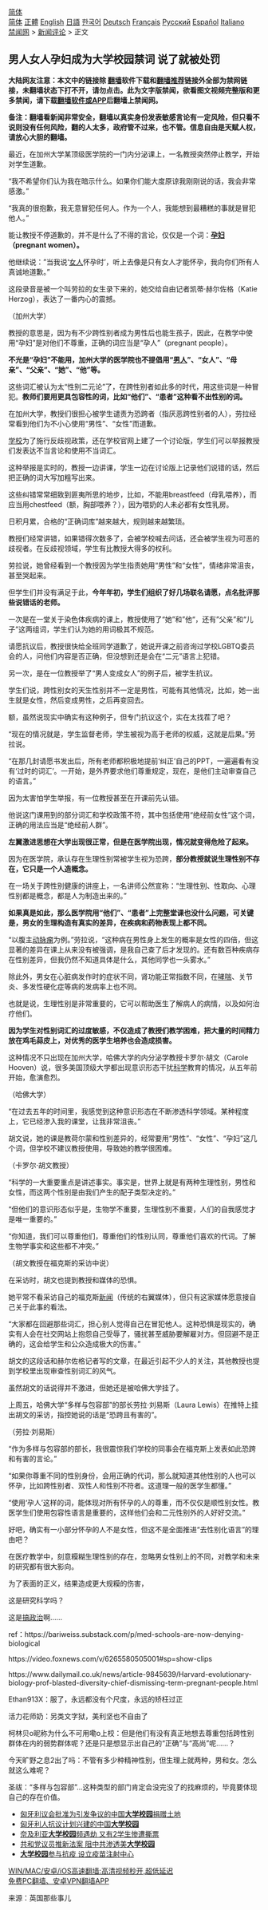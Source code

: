  <!-- 面包屑导航 --> <div class="breadcrumb"><!-- GTranslate: https://gtranslate.io/ -->  <div class="switcher notranslate">  <div class="selected">  <a href="#" onclick="return false;"> 简体</a>  </div>  <div class="option">  <a href="https://www.bannedbook.org" onclick="doGTranslate('zh-CN|zh-CN');jQuery('div.switcher div.selected a').html(jQuery(this).html());return false;" title="简体中文" class="nturl selected"> 简体</a>  <a href="https://www.bannedbook.org/zh-tw/" onclick="doGTranslate('zh-CN|zh-TW');jQuery('div.switcher div.selected a').html(jQuery(this).html());return false;" title="繁體中文" class="nturl"> 正體</a>  <a href="https://www.bannedbook.org/en/" onclick="doGTranslate('zh-CN|en');jQuery('div.switcher div.selected a').html(jQuery(this).html());return false;" title="English" class="nturl"> English</a>  <a href="https://www.bannedbook.org/ja/" onclick="doGTranslate('zh-CN|ja');jQuery('div.switcher div.selected a').html(jQuery(this).html());return false;" title="日本語" class="nturl"> 日語</a>  <a href="https://www.bannedbook.org/ko/" onclick="doGTranslate('zh-CN|ko');jQuery('div.switcher div.selected a').html(jQuery(this).html());return false;" title="한국어" class="nturl"> 한국어</a>  <a href="https://www.bannedbook.org/de/" onclick="doGTranslate('zh-CN|de');jQuery('div.switcher div.selected a').html(jQuery(this).html());return false;" title="Deutsch" class="nturl"> Deutsch</a>  <a href="https://www.bannedbook.org/fr/" onclick="doGTranslate('zh-CN|fr');jQuery('div.switcher div.selected a').html(jQuery(this).html());return false;" title="Français" class="nturl"> Français</a>  <a href="https://www.bannedbook.org/ru/" onclick="doGTranslate('zh-CN|ru');jQuery('div.switcher div.selected a').html(jQuery(this).html());return false;" title="Русский" class="nturl"> Русский</a>  <a href="https://www.bannedbook.org/es/" onclick="doGTranslate('zh-CN|es');jQuery('div.switcher div.selected a').html(jQuery(this).html());return false;" title="Español" class="nturl"> Español</a>  <a href="https://www.bannedbook.org/it/" onclick="doGTranslate('zh-CN|it');jQuery('div.switcher div.selected a').html(jQuery(this).html());return false;" title="Italiano" class="nturl"> Italiano</a>  </div>  </div>      <div class='breadcrumb-sub'><!-- Breadcrumb NavXT 6.3.0 --> <a href="https://www.bannedbook.org/" class="home">禁闻网</a> &gt; <a href="https://www.bannedbook.org/bnews/comments/" class="category">新闻评论</a> &gt; 正文</div></div><h2>男人女人孕妇成为大学校园禁词 说了就被处罚</h2> <p class="notice"><b>大陆网友注意：本文中的链接除 <a href="https://github.com/bannedbook/fanqiang" >翻墙</a>软件下载和<a href="https://github.com/killgcd/justmysocks/blob/master/README.md">翻墙推荐</a>链接外全部为禁网链接，未翻墙状态下打不开，请勿点击。此为文字版禁闻，欲看图文视频完整版和更多禁闻，请下载<a href="https://github.com/bannedbook/fanqiang">翻墙软件或APP</a>后翻墙上禁闻网。</p><p>备注：翻墙看新闻非常安全，翻墙以真实身份发表敏感言论有一定风险，但只看不说则没有任何风险，翻的人太多，政府管不过来，也不管。信息自由是天赋人权，请放心大胆的翻墙。</b></p>  <div class="entry"> <p>最近，在加州大学某顶级医学院的一门内分泌课上，一名教授突然停止教学，开始对学生道歉。</p> <p>“我不希望你们认为我在暗示什么。如果你们能大度原谅我刚刚说的话，我会非常感激。”</p> <p>“我真的很抱歉，我无意冒犯任何人。作为一个人，我能想到最糟糕的事就是冒犯他人。”</p> <p>能让教授不停道歉的，并不是什么了不得的言论，仅仅是一个词：<strong><a href="https://www.bannedbook.org/bnews/tag/%e5%ad%95%e5%a6%87/" class="st_tag internal_tag" rel="tag" title="标签 孕妇 下的日志">孕妇</a>（pregnant women）。</strong></p> <p>他继续说：”当我说‘<a href="https://www.bannedbook.org/bnews/tag/%e5%a5%b3%e4%ba%ba/" class="st_tag internal_tag" rel="tag" title="标签 女人 下的日志">女人</a>怀孕时’，听上去像是只有女人才能怀孕，我向你们所有人真诚地道歉。”</p> <p>这段录音是被一个叫劳拉的女生录下来的，她交给自由记者凯蒂·赫尔佐格（Katie Herzog），表达了一番内心的震撼。</p> <p>（加州大学）</p> <p>教授的意思是，因为有不少跨性别者成为男性后也能生孩子，因此，在教学中使用“孕妇”是对他们不尊重，正确的词应当是“孕人”（pregnant people）。</p> <p><strong>不光是“孕妇”不能用，加州大学的医学院也不提倡用“<a href="https://www.bannedbook.org/bnews/tag/%e7%94%b7%e4%ba%ba/" class="st_tag internal_tag" rel="tag" title="标签 男人 下的日志">男人</a>”、“女人”、“母亲”、“父亲”、“她”、“他”等。</strong></p> <p>这些词汇被认为太“性别二元论”了，在跨性别者如此多的时代，用这些词是一种冒犯。<strong>教师们要用更具包容性的词，比如“他们”、“患者”这种看不出性别的词。</strong></p> <p>在加州大学，教授们很担心被学生谴责为恐跨者（指厌恶跨性别者的人），劳拉经常看到他们为不小心使用“男性”、“女性”而道歉。</p> <p><a href="https://www.bannedbook.org/bnews/tag/%e5%ad%a6%e6%a0%a1/" class="st_tag internal_tag" rel="tag" title="标签 学校 下的日志">学校</a>为了施行反歧视政策，还在学校官网上建了一个讨论版，学生们可以举报教授们发表达不当言论和使用不当词汇。</p> <p>这种举报是实时的，教授一边讲课，学生一边在讨论版上记录他们说错的话，然后把正确的词大写加粗写出来。</p> <p>这些纠错常常细致到匪夷所思的地步，比如，不能用breastfeed（母乳喂养），而应当用chestfeed（额，胸部喂养？），因为喂奶的人未必都有女性乳房。</p> <p>日积月累，合格的“正确词库”越来越大，规则越来越繁琐。</p> <p>教授们经常讲错，如果错得次数多了，会被学校喊去问话，还会被学生视为可恶的歧视者。在反歧视领域，学生有比教授大得多的权利。</p> <p>劳拉说，她曾经看到一个教授因为学生指责她用“男性”和“女性”，情绪非常沮丧，甚至哭起来。</p>  <p>但学生们并没有满足于此，<strong>今年年初，学生们组织了好几场联名请愿，点名批评那些说错话的老师。</strong></p> <p>一次是在一堂关于染色体疾病的课上，教授使用了“她”和”他“，还有”父亲”和“儿子”这两组词，学生们认为她的用词极其不规范。</p> <p>请愿抗议后，教授很快给全班同学道歉了，她说开课之前咨询过学校LGBTQ委员会的人，问他们内容是否正确，但没想到还是会在“二元”语言上犯错。</p> <p>另一次，是在一位教授举了“男人变成女人”的例子后，被学生抗议。</p> <p>学生们说，跨性别女的天生性别并不一定是男性，可能有其他情况，比如，她一出生就是女性，然后变成男性，之后再变回去。</p> <p>额，虽然说现实中确实有这种例子，但专门抗议这个，实在太找茬了吧？</p> <p>“现在的情况就是，学生监督老师，学生被视为高于老师的权威，这就是后果。”劳拉说。</p> <p>“在那几封请愿书发出后，所有老师都积极地提前‘纠正’自己的PPT，一遍遍看有没有‘过时的词汇’。一开始，是外界要求他们尊重规定，现在，是他们主动审查自己的语言。”</p> <p>因为太害怕学生举报，有一位教授甚至在开课前先认错。</p> <p>他说这门课用到的部分词汇和学校政策不符，其中包括使用“绝经前女性”这个词，正确的用法应当是“绝经前人群”。</p> <p><strong>左翼激进思想在大学出现很正常，但是在医学院出现，情况就变得危险了起来。</strong></p> <p>因为在医学院，承认存在生理性别常被学生视为恐跨，<strong>部分教授就说生理性别不存在，它只是一个人造概念。</strong></p> <p>在一场关于跨性别健康的讲座上，一名讲师公然宣称：“生理性别、性取向、心理性别都是概念，都是人为制造出来的。”</p> <p><strong>如果真是如此，那么医学院用“他们”、“患者”上完整堂课也没什么问题，可关键是，男女的生理构造有真实的差异，在疾病和药物表现上都不同。</strong></p> <p>“以腹主<a href="https://www.bannedbook.org/bnews/tag/%e5%8a%a8%e8%84%89%e7%98%a4/" class="st_tag internal_tag" rel="tag" title="标签 动脉瘤 下的日志">动脉瘤</a>为例。”劳拉说，“这种病在男性身上发生的概率是女性的四倍，但这显著的差异在课上从来没有被强调，是我自己查了后才发现的。还有数百种疾病存在性别差异，但我仍然不知道具体是什么，其他同学也一头雾水。”</p> <p>除此外，男女在心脏病发作时的症状不同，肾功能正常指数不同，在<a href="https://www.bannedbook.org/bnews/tag/%E5%93%AE%E5%96%98/" class="st_tag internal_tag" rel="tag" title="标签 哮喘 下的日志">哮喘</a>、关节炎、多发性硬化症等病的发病率上也不同。</p> <p>也就是说，生理性别是非常重要的，它可以帮助医生了解病人的病情，以及如何治疗他们。</p>  <p><strong>因为学生对性别词汇的过度敏感，不仅造成了教授们教学困难，把大量的时间精力放在鸡毛蒜皮上，对优秀的医学生培养也会造成损害。</strong></p> <p>这种情况不只出现在加州大学，哈佛大学的内分泌学教授卡罗尔·胡文（Carole Hooven）说，很多美国顶级大学都出现意识形态干扰<span class='wp_keywordlink'><a href="https://www.bannedbook.org/forum11/topic309.html" title="禁片：“科学”的棍子" target="_blank">科学</a></span>教育的情况，从五年前开始，愈演愈烈。</p> <p>（哈佛大学）</p> <p>“在过去五年的时间里，我感觉到这种意识形态在不断渗透科学领域。某种程度上，它已经渗入我的课堂，让我非常沮丧。”</p> <p>胡文说，她的课是教荷尔蒙和性别差异的，经常要用“男性”、“女性”、“孕妇”这几个词，但学校不建议教授使用，导致她的教学很困难。</p> <p>（卡罗尔·胡文教授）</p> <p>“科学的一大重要重点是讲述事实。事实是，世界上就是有两种生理性别，男性和女性，而这两个性别是由我们产生的配子类型决定的。”</p> <p>“但他们的意识形态似乎是，生物学不重要，生理性别不重要，人们的自我感觉才是唯一重要的。”</p> <p>“你知道，我们可以尊重他们，尊重他们的性别认同，尊重他们喜欢的代词。了解生物学事实和这些都不冲突。”</p> <p>（胡文教授在福克斯的采访中说）</p> <p>在采访时，胡文也提到教授和媒体的恐惧。</p> <p>她平常不看采访自己的福克斯<span class='wp_keywordlink_affiliate'><a href="https://www.bannedbook.org/" title="新闻">新闻</a></span>（传统的右翼媒体），但只有这家媒体愿意接自己关于此事的看法。</p> <p>“大家都在回避那些词汇，担心别人觉得自己在冒犯他人。这种恐惧是现实的，确实有人会在社交网站上抱怨自己受辱了，骚扰甚至威胁要解雇对方。但回避不是正确的，这会给学生和公众造成极大的伤害。”</p> <p>胡文的这段话和赫尔佐格记者写的文章，在最近引起不少人的关注，其他教授也提到学校里出现审查性别词汇的风气。</p> <p>虽然胡文的话说得并不激进，但她还是被哈佛大学挂了。</p> <p>上周五，哈佛大学“多样与包容部”的部长劳拉·刘易斯（Laura Lewis）在推特上挂出胡文的采访，指控她说的话是“恐跨且有害的”。</p> <p>（劳拉·刘易斯）</p>  <p>“作为多样与包容部的部长，我很震惊我们学校的同事会在福克斯上发表如此恐跨和有害的言论。”</p> <p>“如果你尊重不同的性别身份，会用正确的代词，那么就知道其他性别的人也可以怀孕，比如跨性别者、双性人和性别不符者。这道理一般的医学生都懂。”</p> <p>“使用‘孕人’这样的词，能体现对所有怀孕的人的尊重，而不仅仅是顺性别女性。教医学生们使用包容性语言是重要的，这样他们会和二元性别外的人好好交流。”</p> <p>好吧，确实有一小部分怀孕的人不是女性，但这不是全面推进“去性别化语言”的理由吧？</p> <p>在医疗教学中，刻意糢糊生理性别的存在，忽略男女性别上的不同，对教学和未来的研究都有很大影向。</p> <p>为了表面的正义，结果造成更大规糢的伤害，</p> <p>这是研究科学吗？</p> <p>这是<span class='wp_keywordlink'><a href="https://www.bannedbook.org/forum11/topic331.html" title="禁片：搞政治" target="_blank">搞政治</a></span>啊……</p> <p>ref：https://bariweiss.substack.com/p/med-schools-are-now-denying-biological</p> <p>https://video.foxnews.com/v/6265580505001#sp=show-clips</p> <p>https://www.dailymail.co.uk/news/article-9845639/Harvard-evolutionary-biology-prof-blasted-diversity-chief-dismissing-term-pregnant-people.html</p> <p>Ethan913X：服了，永远都没有个尺度，永远的矫枉过正</p> <p>活力花师奶：另类文字狱，美利坚也不自由了</p> <p>柯林贝o昵称为什么不可用嘞o上校：但是他们有没有真正地想去尊重包括跨性别群体在内的弱势群体呢？还是只是想显示出自己的“正确”与“高尚”呢……？</p> <p>今天旷野之息2出了吗：不管有多少种精神性别，但生理上就两种，男和女。怎么就这么难呢？</p> <p>圣祓：“多样与包容部”…这种类型的部门肯定会没完没了的找麻烦的，毕竟要体现自己的存在价值。</p> <ul class='op-related-articles' title='相关阅读'> <li><a href='https://www.bannedbook.org/bnews/headline/20210617/1568232.html' target='_blank'>匈牙利议会批准为引发争议的中国<b>大学校园</b>捐赠土地</a></li> <li><a href='https://www.bannedbook.org/bnews/headline/20210606/1561455.html' target='_blank'>匈牙利人抗议计划兴建的中国<b>大学校园</b></a></li> <li><a href='https://www.bannedbook.org/bnews/baitai/20210428/1535264.html' target='_blank'>奈及利亚<b>大学校园</b>频遇劫 又有2学生惨遭撕票</a></li> <li><a href='https://www.bannedbook.org/bnews/cbnews/20210403/1518487.html' target='_blank'>共和党议员推新法案 阻中共渗透美<b>大学校园</b></a></li> <li><a href='https://www.bannedbook.org/bnews/worldnews/usa/20210402/1518301.html' target='_blank'><b>大学校园</b>参与抗疫 设立疫苗注射中心</a></li> </ul> <p class="texttj"> <a href="https://github.com/bannedbook/fanqiang/wiki/V2ray%E6%9C%BA%E5%9C%BA" target="_blank">WIN/MAC/安卓/iOS高速翻墙:高清视频秒开,超低延迟</a><br/> <a href="https://github.com/bannedbook/fanqiang/wiki/%E7%A6%81%E9%97%BB%E7%BD%91%E5%AE%89%E5%8D%93%E7%BF%BB%E5%A2%99%E6%96%B0%E9%97%BBAPP" target="_blank">免费PC翻墙、安卓VPN翻墙APP</a></p> <p> 来源：英国那些事儿 </p><a name='sharetosocial'></a>  <div style="margin-bottom:5px;padding-bottom:5px;clear:both"> <div id="archive-pix-1" class="banner-ads"> <!-- AuctionX Display platform tag START --> <div id="26318x728x90x621x_ADSLOT2" clicktrack="%%CLICK_URL_ESC%%"></div> <!-- AuctionX Display platform tag END --> </div> <div id="archive-pix-2" class="banner-ads"> <!-- AuctionX Display platform tag START --> <div id="26315x300x250x621x_ADSLOT2" clicktrack="%%CLICK_URL_ESC%%"></div> <!-- AuctionX Display platform tag END --> </div> </div>  <div id="archive-pix-1" class="banner-ads"> <!-- AuctionX Display platform tag START --> <div id="26318x728x90x621x_ADSLOT3" clicktrack="%%CLICK_URL_ESC%%"></div> <!-- AuctionX Display platform tag END --> </div> </div><!--END ENTRY--> 